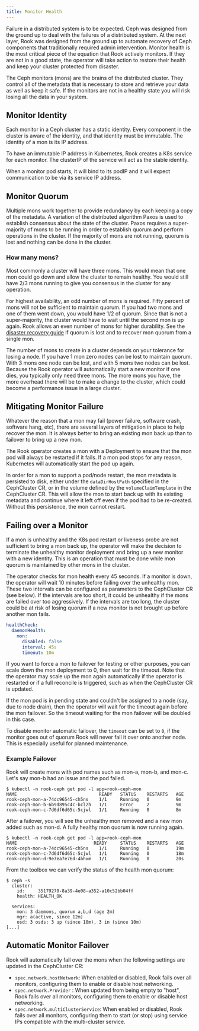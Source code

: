 ```yaml
---
title: Monitor Health
---
```


Failure in a distributed system is to be expected. Ceph was designed from the ground up to deal with the failures of a distributed system.
At the next layer, Rook was designed from the ground up to automate recovery of Ceph components that traditionally required admin intervention.
Monitor health is the most critical piece of the equation that Rook actively monitors. If they are not in a good state,
the operator will take action to restore their health and keep your cluster protected from disaster.

The Ceph monitors (mons) are the brains of the distributed cluster. They control all of the metadata that is necessary
to store and retrieve your data as well as keep it safe. If the monitors are not in a healthy state you will risk losing all the data in your system.

## Monitor Identity

Each monitor in a Ceph cluster has a static identity. Every component in the cluster is aware of the identity, and that identity
must be immutable. The identity of a mon is its IP address.

To have an immutable IP address in Kubernetes, Rook creates a K8s service for each monitor. The clusterIP of the service will act as the stable identity.

When a monitor pod starts, it will bind to its podIP and it will expect communication to be via its service IP address.

## Monitor Quorum

Multiple mons work together to provide redundancy by each keeping a copy of the metadata. A variation of the distributed algorithm Paxos
is used to establish consensus about the state of the cluster. Paxos requires a super-majority of mons to be running in order to establish
quorum and perform operations in the cluster. If the majority of mons are not running, quorum is lost and nothing can be done in the cluster.

### How many mons?

Most commonly a cluster will have three mons. This would mean that one mon could go down and allow the cluster to remain healthy.
You would still have 2/3 mons running to give you consensus in the cluster for any operation.

For highest availability, an odd number of mons is required. Fifty percent of mons will not be sufficient to maintain quorum. If you had two mons and one
of them went down, you would have 1/2 of quorum. Since that is not a super-majority, the cluster would have to wait until the second mon is up again.
Rook allows an even number of mons for higher durability. See the [disaster recovery guide](../../Troubleshooting/disaster-recovery.md#restoring-mon-quorum) if quorum is lost and to recover mon quorum from a single mon.

The number of mons to create in a cluster depends on your tolerance for losing a node. If you have 1 mon zero nodes can be lost
to maintain quorum. With 3 mons one node can be lost, and with 5 mons two nodes can be lost. Because the Rook operator will automatically
start a new monitor if one dies, you typically only need three mons. The more mons you have, the more overhead there will be to make
a change to the cluster, which could become a performance issue in a large cluster.

## Mitigating Monitor Failure

Whatever the reason that a mon may fail (power failure, software crash, software hang, etc), there are several layers of mitigation in place
to help recover the mon. It is always better to bring an existing mon back up than to failover to bring up a new mon.

The Rook operator creates a mon with a Deployment to ensure that the mon pod will always be restarted if it fails. If a mon pod stops
for any reason, Kubernetes will automatically start the pod up again.

In order for a mon to support a pod/node restart, the mon metadata is persisted to disk, either under the `dataDirHostPath` specified
in the CephCluster CR, or in the volume defined by the `volumeClaimTemplate` in the CephCluster CR.
This will allow the mon to start back up with its existing metadata and continue where it left off even if the pod had
to be re-created. Without this persistence, the mon cannot restart.

## Failing over a Monitor

If a mon is unhealthy and the K8s pod restart or liveness probe are not sufficient to bring a mon back up, the operator will make the decision
to terminate the unhealthy monitor deployment and bring up a new monitor with a new identity.
This is an operation that must be done while mon quorum is maintained by other mons in the cluster.

The operator checks for mon health every 45 seconds. If a monitor is down, the operator will wait 10 minutes before failing over the unhealthy mon.
These two intervals can be configured as parameters to the CephCluster CR (see below). If the intervals are too short, it could be unhealthy if the mons are failed over too aggressively. If the intervals are too long, the cluster could be at risk of losing quorum if a new monitor is not brought up before another mon fails.

```yaml
healthCheck:
  daemonHealth:
    mon:
      disabled: false
      interval: 45s
      timeout: 10m
```

If you want to force a mon to failover for testing or other purposes, you can scale down the mon deployment to 0, then wait
for the timeout. Note that the operator may scale up the mon again automatically if the operator is restarted or if a full
reconcile is triggered, such as when the CephCluster CR is updated.

If the mon pod is in pending state and couldn't be assigned to a node (say, due to node drain), then the operator will wait for the timeout again before the mon failover. So the timeout waiting for the mon failover will be doubled in this case.

To disable monitor automatic failover, the `timeout` can be set to `0`, if the monitor goes out of quorum Rook will never fail it over onto another node.
This is especially useful for planned maintenance.

### Example Failover

Rook will create mons with pod names such as mon-a, mon-b, and mon-c. Let's say mon-b had an issue and the pod failed.

```console
$ kubectl -n rook-ceph get pod -l app=rook-ceph-mon
NAME                               READY   STATUS    RESTARTS   AGE
rook-ceph-mon-a-74dc96545-ch5ns    1/1     Running   0          9m
rook-ceph-mon-b-6b9d895c4c-bcl2h   1/1     Error     2          9m
rook-ceph-mon-c-7d6df6d65c-5cjwl   1/1     Running   0          8m
```

After a failover, you will see the unhealthy mon removed and a new mon added such as mon-d. A fully healthy mon quorum is now running again.

```console
$ kubectl -n rook-ceph get pod -l app=rook-ceph-mon
NAME                             READY     STATUS    RESTARTS   AGE
rook-ceph-mon-a-74dc96545-ch5ns    1/1     Running   0          19m
rook-ceph-mon-c-7d6df6d65c-5cjwl   1/1     Running   0          18m
rook-ceph-mon-d-9e7ea7e76d-4bhxm   1/1     Running   0          20s
```

From the toolbox we can verify the status of the health mon quorum:

```console
$ ceph -s
  cluster:
    id:     35179270-8a39-4e08-a352-a10c52bb04ff
    health: HEALTH_OK

  services:
    mon: 3 daemons, quorum a,b,d (age 2m)
    mgr: a(active, since 12m)
    osd: 3 osds: 3 up (since 10m), 3 in (since 10m)
[...]
```

## Automatic Monitor Failover

Rook will automatically fail over the mons when the following settings are updated in the CephCluster CR:
- `spec.network.hostNetwork`: When enabled or disabled, Rook fails over all monitors, configuring them to enable or disable host networking.
- `spec.network.Provider` : When updated from being empty to "host", Rook fails over all monitors, configuring them to enable or disable host networking.
- `spec.network.multiClusterService`: When enabled or disabled, Rook fails over all monitors, configuring them to start (or stop) using service IPs compatible with the multi-cluster service.
